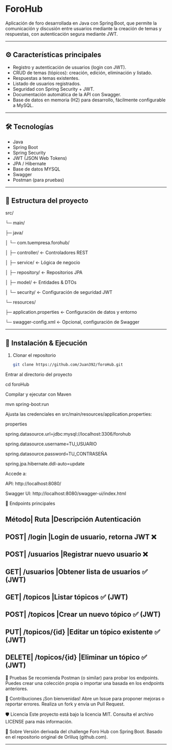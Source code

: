# ForoHub

Aplicación de foro desarrollada en Java con Spring Boot, que permite la comunicación y discusión entre usuarios mediante la creación de temas y respuestas, con autenticación segura mediante JWT.

---

## ⚙️ Características principales

- Registro y autenticación de usuarios (login con JWT).
- CRUD de temas (tópicos): creación, edición, eliminación y listado.
- Respuestas a temas existentes.
- Listado de usuarios registrados.
- Seguridad con Spring Security + JWT.
- Documentación automática de la API con Swagger.
- Base de datos en memoria (H2) para desarrollo, fácilmente configurable a MySQL.

---

## 🛠️ Tecnologías

- Java
- Spring Boot
- Spring Security
- JWT (JSON Web Tokens)
- JPA / Hibernate
- Base de datos MYSQL
- Swagger
- Postman (para pruebas)

---

## 📁 Estructura del proyecto

src/


└─ main/


├─ java/


│ └─ com.tuempresa.forohub/


│ ├─ controller/ ← Controladores REST


│ ├─ service/ ← Lógica de negocio


│ ├─ repository/ ← Repositorios JPA


│ ├─ model/ ← Entidades & DTOs


│ └─ security/ ← Configuración de seguridad JWT


└─ resources/


├─ application.properties ← Configuración de datos y entorno


└─ swagger-config.xml ← Opcional, configuración de Swagger


---

## 🚀 Instalación & Ejecución

1. Clonar el repositorio  
   ```bash
   git clone https://github.com/Juan392/foroHub.git
Entrar al directorio del proyecto

cd foroHub

Compilar y ejecutar con Maven


mvn spring-boot:run

Ajusta las credenciales en src/main/resources/application.properties:

properties

spring.datasource.url=jdbc:mysql://localhost:3306/forohub

spring.datasource.username=TU_USUARIO

spring.datasource.password=TU_CONTRASEÑA

spring.jpa.hibernate.ddl-auto=update

Accede a:

API: http://localhost:8080/

Swagger UI: http://localhost:8080/swagger-ui/index.html

🧩 Endpoints principales


Método|	Ruta	|Descripción	Autenticación
------------------------------------------
POST|	/login	|Login de usuario, retorna JWT	❌
------------------------------------------
POST|	/usuarios	|Registrar nuevo usuario	❌
--
GET|	/usuarios	|Obtener lista de usuarios	✅ (JWT)
--
GET|	/topicos	|Listar tópicos	✅ (JWT)
--
POST|	/topicos	|Crear un nuevo tópico	✅ (JWT)
--
PUT|	/topicos/{id}	|Editar un tópico existente	✅ (JWT)
--
DELETE|	/topicos/{id}	|Eliminar un tópico	✅ (JWT)
--

🧪 Pruebas
Se recomienda Postman (o similar) para probar los endpoints. Puedes crear una colección propia o importar una basada en los endpoints anteriores.

📝 Contribuciones
¡Son bienvenidas! Abre un Issue para proponer mejoras o reportar errores. Realiza un fork y envía un Pull Request.

🛡️ Licencia
Este proyecto está bajo la licencia MIT. Consulta el archivo LICENSE para más información.

📌 Sobre
Versión derivada del challenge Foro Hub con Spring Boot. Basado en el repositorio original de Orliluq (github.com).

---
